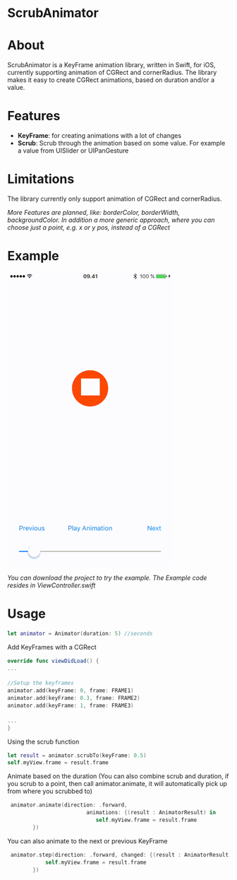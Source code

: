 # ScrubAnimator

# About
ScrubAnimator is a KeyFrame animation library, written in Swift, for iOS, currently supporting animation of CGRect and cornerRadius.
The library makes it easy to create CGRect animations, based on duration and/or a value.

# Features
- **KeyFrame**: for creating animations with a lot of changes
- **Scrub**: Scrub through the animation based on some value. For example a value from UISlider or UIPanGesture

# Limitations
The library currently only support animation of CGRect and cornerRadius.

*More Features are planned, like: borderColor, borderWidth, backgroundColor. In addition a more generic approach, where you can choose just a point, e.g. x or y pos, instead of a CGRect*
# Example
![](https://github.com/simenlie/ScrubAnimator/blob/master/ScrubAnimator-med.gif)

*You can download the project to try the example. The Example code resides in ViewController.swift*

# Usage

```swift
let animator = Animator(duration: 5) //seconds
```

Add KeyFrames with a CGRect
```swift
override func viewDidLoad() {
...

//Setup the keyframes
animator.add(keyFrame: 0, frame: FRAME1)
animator.add(keyFrame: 0.3, frame: FRAME2)
animator.add(keyFrame: 1, frame: FRAME3)

...
}
```
Using the scrub function
```swift
let result = animator.scrubTo(keyFrame: 0.5)
self.myView.frame = result.frame
```
Animate based on the duration (You can also combine scrub and duration, if you scrub to a point, then call animator.animate, it will automatically pick up from where you scrubbed to)
```swift
 animator.animate(direction: .forward,
                         animations: {(result : AnimatorResult) in
                            self.myView.frame = result.frame
        })
```
You can also animate to the next or previous KeyFrame
```swift
 animator.step(direction: .forward, changed: {(result : AnimatorResult) in
            self.myView.frame = result.frame
        })
```
